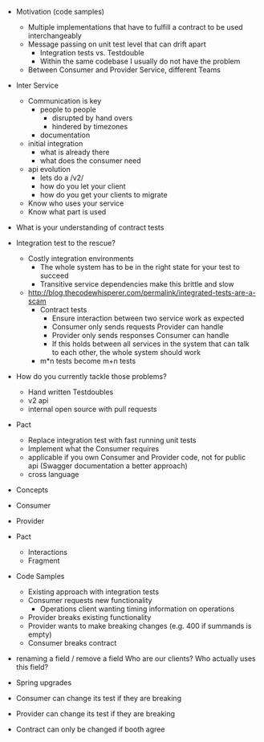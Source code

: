 * Motivation (code samples)
  * Multiple implementations that have to fulfill a contract to be used interchangeably
  * Message passing on unit test level that can drift apart
    * Integration tests vs. Testdouble
    * Within the same codebase I usually do not have the problem  
  * Between Consumer and Provider Service, different Teams
* Inter Service
  * Communication is key
    * people to people
      * disrupted by hand overs
      * hindered by timezones
    * documentation  
  * initial integration
    * what is already there
    * what does the consumer need
  * api evolution
    * lets do a /v2/
    * how do you let your client
    * how do you get your clients to migrate
  * Know who uses your service
  * Know what part is used

* What is your understanding of contract tests

* Integration test to the rescue?
  * Costly integration environments
    * The whole system has to be in the right state for your test to succeed
    * Transitive service dependencies make this brittle and slow 
  * http://blog.thecodewhisperer.com/permalink/integrated-tests-are-a-scam
    * Contract tests
      * Ensure interaction between two service work as expected
      * Consumer only sends requests Provider can handle
      * Provider only sends responses Consumer can handle
      * If this holds between all services in the system that can talk to each other, the whole system should work
    * m*n tests become m+n tests

* How do you currently tackle those problems?
  * Hand written Testdoubles
  * v2 api
  * internal open source with pull requests 

* Pact
  * Replace integration test with fast running unit tests
  * Implement what the Consumer requires
  * applicable if you own Consumer and Provider code, not for public api (Swagger documentation a better approach)
  * cross language  

* Concepts
 * Consumer
 * Provider
 * Pact
   * Interactions
   * Fragment
   
   
* Code Samples
  * Existing approach with integration tests
  * Consumer requests new functionality
    * Operations client wanting timing information on operations
  * Provider breaks existing functionality
  * Provider wants to make breaking changes (e.g. 400 if summands is empty)
  * Consumer breaks contract


- renaming a field / remove a field
  Who are our clients?
  Who actually uses this field?
- Spring upgrades

- Consumer can change its test if they are breaking
- Provider can change its test if they are breaking
- Contract can only be changed if booth agree 